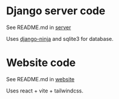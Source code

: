 # Django server code

See README.md in [server](https://github.com/rorokimdim/instawork/tree/main/server)

Uses [django-ninja](https://django-ninja.dev/) and sqlite3 for database.



# Website code

See README.md in [website](https://github.com/rorokimdim/instawork/tree/main/website)

Uses react + vite + tailwindcss.
